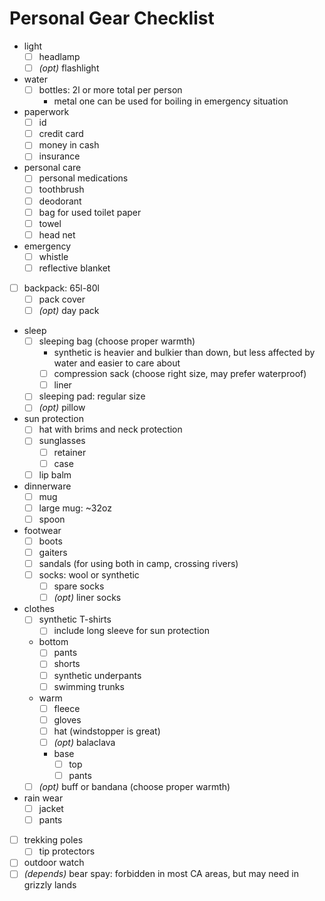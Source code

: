 # Personal Gear Checklist

- light
  - [ ] headlamp
  - [ ] _(opt)_ flashlight
- water
  - [ ] bottles: 2l or more total per person
    - metal one can be used for boiling in emergency situation
- paperwork
  - [ ] id
  - [ ] credit card
  - [ ] money in cash
  - [ ] insurance
- personal care
  - [ ] personal medications
  - [ ] toothbrush
  - [ ] deodorant
  - [ ] bag for used toilet paper
  - [ ] towel
  - [ ] head net
- emergency
  - [ ] whistle
  - [ ] reflective blanket
- [ ] backpack: 65l-80l
  - [ ] pack cover
  - [ ] _(opt)_ day pack
- sleep
  - [ ] sleeping bag (choose proper warmth)
    - synthetic is heavier and bulkier than down, but less affected by water and easier to care about
    - [ ] compression sack (choose right size, may prefer waterproof)
    - [ ] liner
  - [ ] sleeping pad: regular size
  - [ ] _(opt)_ pillow
- sun protection
  - [ ] hat with brims and neck protection
  - [ ] sunglasses
    - [ ] retainer
    - [ ] case
  - [ ] lip balm
- dinnerware
  - [ ] mug
  - [ ] large mug: ~32oz
  - [ ] spoon
- footwear
  - [ ] boots
  - [ ] gaiters
  - [ ] sandals (for using both in camp, crossing rivers)
  - [ ] socks: wool or synthetic
    - [ ] spare socks
    - [ ] _(opt)_ liner socks
- clothes
  - [ ] synthetic T-shirts
      - [ ] include long sleeve for sun protection
  - bottom
    - [ ] pants
    - [ ] shorts
    - [ ] synthetic underpants
    - [ ] swimming trunks
  - warm
    - [ ] fleece
    - [ ] gloves
    - [ ] hat (windstopper is great)
    - [ ] _(opt)_ balaclava
    - base
      - [ ] top
      - [ ] pants
  - [ ] _(opt)_ buff or bandana (choose proper warmth)
- rain wear
  - [ ] jacket
  - [ ] pants
- [ ] trekking poles
  - [ ] tip protectors
- [ ] outdoor watch
- [ ] _(depends)_ bear spay: forbidden in most CA areas, but may need in grizzly lands
